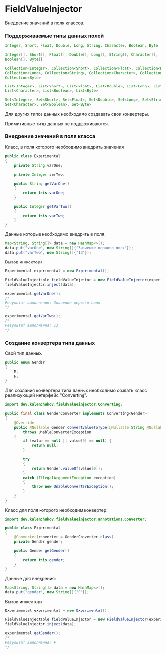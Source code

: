 # FieldValueInjector
Внедрение значений в поля классов.

### Поддерживаемые типы данных полей

```java
Integer, Short, Float, Double, Long, String, Character, Boolean, Byte
```
```java
Integer[], Short[], Float[], Double[], Long[], String[], Character[],
Boolean[], Byte[]
```
```java
Collection<Integer>, Collection<Short>, Collection<Float>, Collection<Double>, 
Collection<Long>, Collection<String>, Collection<Character>, Collection<Boolean>,
Collection<Byte>
```
```java
List<Integer>, List<Short>, List<Float>, List<Double>, List<Long>, List<String>,
List<Character>, List<Boolean>, List<Byte>
```
```java
Set<Integer>, Set<Short>, Set<Float>, Set<Double>, Set<Long>, Set<String>,
Set<Character>, Set<Boolean>, Set<Byte>
```

Для других типов данных необходимо создавать свои конвертеры.

Примитивные типы данных не поддерживаются.

### Внедрение значений в поля класса
Класс, в поля которого необходимо внедрить значения:
```java
public class Experimental
{
    private String varOne;
    
    private Integer varTwo;
    
    public String getVarOne()
    {
        return this.varOne;
    }

    public Integer getVarTwo()
    {
        return this.varTwo;
    }
}
```

Данные которые необходимо внедрить в поля.
```java
Map<String, String[]> data = new HashMap<>();
data.put("varOne", new String[]{"Значение первого поля"});
data.put("varTwo", new String[]{"13"});
```

Вызов инжектора:
```java
Experimental experimental = new Experimental();

FieldValueInjectable fieldValueInjector = new FieldValueInjector(experimental);
fieldValueInjector.inject(data);

experimental.getVarOne();
/*
Результат выполнения: Значение первого поля
*/

experimental.getVarTwo();
/*
Результат выполнения: 13
*/
```

### Создание конвертера типа данных
Свой тип данных.
```java
public enum Gender
{
    M,
    F;
}
```

Для создания конвертера типа данных необходимо создать класс реализующий интерфейс "Converting".

```java
import dev.kalenchukov.fieldvalueinjector.Converting;

public final class GenderConverter implements Converting<Gender>
{
    @Override
    public @Nullable Gender convertValueToType(@Nullable String @Nullable [] value) 
        throws UnableConverterException
    {
        if (value == null || value[0] == null) {
            return null;
        }

        try
        {
            return Gender.valueOf(value[0]);
        }
        catch (IllegalArgumentException exception)
        {
            throw new UnableConverterException();
        }
    }
}
```

Класс для поля которого необходим конвертер:

```java
import dev.kalenchukov.fieldvalueinjector.annotations.Converter;

public class Experimental
{
    @Converter(converter = GenderConverter.class)
    private Gender gender;

    public Gender getGender()
    {
        return this.gender;
    }
}
```

Данные для внедрения:
```java
Map<String, String[]> data = new HashMap<>();
data.put("gender", new String[]{"F"});
```

Вызов инжектора:
```java
Experimental experimental = new Experimental();

FieldValueInjectable fieldValueInjector = new FieldValueInjector(experimental);
fieldValueInjector.inject(data);

experimental.getGender();
/*
Результат выполнения: F
*/
```